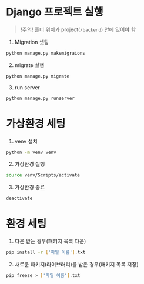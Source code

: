 # Django 프로젝트 실행

> !주의!
> 폴더 위치가 project(`/backend`) 안에 있어야 함

1. Migration 셋팅

```bash
python manage.py makemigraions
```

2. migrate 실행

```bash
python manage.py migrate
```

3. run server

```bash
python manage.py runserver
```

# 가상환경 세팅

1. venv 설치

```bash
python -m venv venv
```

2. 가상환경 실행

```bash
source venv/Scripts/activate
```

3. 가상환경 종료

```bash
deactivate
```

# 환경 세팅

1. 다운 받는 경우(패키지 목록 다운)

```bash
pip install -r ['파일 이름'].txt
```

2. 새로운 패키지(라이브러리)를 받은 경우(패키지 목록 저장)

```bash
pip freeze > ['파일 이름'].txt
```
